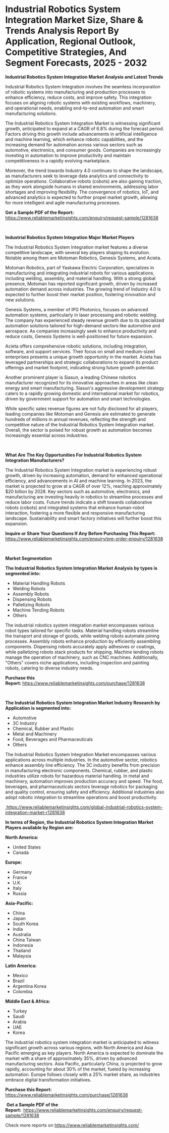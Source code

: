 <p><h1>Industrial Robotics System Integration Market Size, Share & Trends Analysis Report By Application, Regional Outlook, Competitive Strategies, And Segment Forecasts, 2025 - 2032</h1></p><p><strong>Industrial Robotics System Integration Market Analysis and Latest Trends</strong></p>
<p><p>Industrial Robotics System Integration involves the seamless incorporation of robotic systems into manufacturing and production processes to enhance efficiency, reduce costs, and improve safety. This integration focuses on aligning robotic systems with existing workflows, machinery, and operational needs, enabling end-to-end automation and smart manufacturing solutions.</p><p>The Industrial Robotics System Integration Market is witnessing significant growth, anticipated to expand at a CAGR of 6.8% during the forecast period. Factors driving this growth include advancements in artificial intelligence and machine learning, which enhance robotic capabilities, and the increasing demand for automation across various sectors such as automotive, electronics, and consumer goods. Companies are increasingly investing in automation to improve productivity and maintain competitiveness in a rapidly evolving marketplace.</p><p>Moreover, the trend towards Industry 4.0 continues to shape the landscape, as manufacturers seek to leverage data analytics and connectivity to optimize operations. Collaborative robots (cobots) are also gaining traction, as they work alongside humans in shared environments, addressing labor shortages and improving flexibility. The convergence of robotics, IoT, and advanced analytics is expected to further propel market growth, allowing for more intelligent and agile manufacturing processes.</p></p>
<p><strong>Get a Sample PDF of the Report:&nbsp;</strong> <a href="https://www.reliablemarketinsights.com/enquiry/request-sample/1281638?utm_campaign=3200&utm_medium=2&utm_source=Github&utm_content=ia&utm_term=24032025&utm_id=industrial-robotics-system-integration">https://www.reliablemarketinsights.com/enquiry/request-sample/1281638</a></p>
<p>&nbsp;</p>
<p><strong>Industrial Robotics System Integration Major Market Players</strong></p>
<p><p>The Industrial Robotics System Integration market features a diverse competitive landscape, with several key players shaping its evolution. Notable among them are Motoman Robotics, Genesis Systems, and Acieta.</p><p>Motoman Robotics, part of Yaskawa Electric Corporation, specializes in manufacturing and integrating industrial robots for various applications, including welding, assembly, and material handling. With a strong global presence, Motoman has reported significant growth, driven by increased automation demand across industries. The growing trend of Industry 4.0 is expected to further boost their market position, fostering innovation and new solutions.</p><p>Genesis Systems, a member of IPG Photonics, focuses on advanced automation systems, particularly in laser processing and robotic welding. The company has experienced steady revenue growth due to its specialized automation solutions tailored for high-demand sectors like automotive and aerospace. As companies increasingly seek to enhance productivity and reduce costs, Genesis Systems is well-positioned for future expansion.</p><p>Acieta offers comprehensive robotic solutions, including integration, software, and support services. Their focus on small and medium-sized enterprises presents a unique growth opportunity in the market. Acieta has leveraged partnerships and strategic collaborations to expand its product offerings and market footprint, indicating strong future growth potential.</p><p>Another prominent player is Siasun, a leading Chinese robotics manufacturer recognized for its innovative approaches in areas like clean energy and smart manufacturing. Siasun's aggressive development strategy caters to a rapidly growing domestic and international market for robotics, driven by government support for automation and smart technologies.</p><p>While specific sales revenue figures are not fully disclosed for all players, leading companies like Motoman and Genesis are estimated to generate hundreds of millions in annual revenues, reflecting the strength and competitive nature of the Industrial Robotics System Integration market. Overall, the sector is poised for robust growth as automation becomes increasingly essential across industries.</p></p>
<p>&nbsp;</p>
<p><strong>What Are The Key Opportunities For Industrial Robotics System Integration Manufacturers?</strong></p>
<p><p>The Industrial Robotics System Integration market is experiencing robust growth, driven by increasing automation, demand for enhanced operational efficiency, and advancements in AI and machine learning. In 2023, the market is projected to grow at a CAGR of over 12%, reaching approximately $20 billion by 2028. Key sectors such as automotive, electronics, and manufacturing are investing heavily in robotics to streamline processes and reduce labor costs. Future trends indicate a shift towards collaborative robots (cobots) and integrated systems that enhance human-robot interaction, fostering a more flexible and responsive manufacturing landscape. Sustainability and smart factory initiatives will further boost this expansion.</p></p>
<p><strong>Inquire or Share Your Questions If Any Before Purchasing This Report:</strong> <a href="https://www.reliablemarketinsights.com/enquiry/pre-order-enquiry/1281638?utm_campaign=3200&utm_medium=2&utm_source=Github&utm_content=ia&utm_term=24032025&utm_id=industrial-robotics-system-integration">https://www.reliablemarketinsights.com/enquiry/pre-order-enquiry/1281638</a></p>
<p>&nbsp;</p>
<p><strong>Market Segmentation</strong></p>
<p><strong>The Industrial Robotics System Integration Market Analysis by types is segmented into:</strong></p>
<p><ul><li>Material Handling Robots</li><li>Welding Robots</li><li>Assembly Robots</li><li>Dispensing Robots</li><li>Palletizing Robots</li><li>Machine Tending Robots</li><li>Others</li></ul></p>
<p><p>The industrial robotics system integration market encompasses various robot types tailored for specific tasks. Material handling robots streamline the transport and storage of goods, while welding robots automate joining processes. Assembly robots enhance production by efficiently assembling components. Dispensing robots accurately apply adhesives or coatings, while palletizing robots stack products for shipping. Machine tending robots manage the operation of machinery, such as CNC machines. Additionally, "Others" covers niche applications, including inspection and painting robots, catering to diverse industry needs.</p></p>
<p><strong>Purchase this Report:&nbsp;</strong><a href="https://www.reliablemarketinsights.com/purchase/1281638?utm_campaign=3200&utm_medium=2&utm_source=Github&utm_content=ia&utm_term=24032025&utm_id=industrial-robotics-system-integration">https://www.reliablemarketinsights.com/purchase/1281638</a></p>
<p>&nbsp;</p>
<p><strong>The Industrial Robotics System Integration Market Industry Research by Application is segmented into:</strong></p>
<p><ul><li>Automotive</li><li>3C Industry</li><li>Chemical, Rubber and Plastic</li><li>Metal and Machinery</li><li>Food, Beverages and Pharmaceuticals</li><li>Others</li></ul></p>
<p><p>The Industrial Robotics System Integration Market encompasses various applications across multiple industries. In the automotive sector, robotics enhance assembly line efficiency. The 3C industry benefits from precision in manufacturing electronic components. Chemical, rubber, and plastic industries utilize robots for hazardous material handling. In metal and machinery, automation improves production accuracy and speed. The food, beverages, and pharmaceuticals sectors leverage robotics for packaging and quality control, ensuring safety and efficiency. Additional industries also adopt robotic integration to streamline operations and boost productivity.</p></p>
<p><a href="https://www.reliablemarketinsights.com/global-industrial-robotics-system-integration-market-r1281638?utm_campaign=3200&utm_medium=2&utm_source=Github&utm_content=ia&utm_term=24032025&utm_id=industrial-robotics-system-integration">&nbsp;https://www.reliablemarketinsights.com/global-industrial-robotics-system-integration-market-r1281638</a></p>
<p><strong>In terms of Region, the Industrial Robotics System Integration Market Players available by Region are:</strong></p>
<p>
    <p> <strong> North America: </strong>
        <ul>
            <li>United States</li>
            <li>Canada</li>
        </ul>
        </p> 
    <p> <strong> Europe: </strong>
        <ul>
            <li>Germany</li>
            <li>France</li>
            <li>U.K.</li>
            <li>Italy</li>
            <li>Russia</li>
        </ul>
        </p> 
    <p> <strong> Asia-Pacific: </strong>
        <ul>
            <li>China</li>
            <li>Japan</li>
            <li>South Korea</li>
            <li>India</li>
            <li>Australia</li>
            <li>China Taiwan</li>
            <li>Indonesia</li>
            <li>Thailand</li>
            <li>Malaysia</li>
        </ul>
        </p> 
    <p> <strong> Latin America: </strong>
        <ul>
            <li>Mexico</li>
            <li>Brazil</li>
            <li>Argentina Korea</li>
            <li>Colombia</li>
        </ul>
        </p> 
    <p> <strong> Middle East & Africa: </strong>
        <ul>
            <li>Turkey</li>
            <li>Saudi</li>
            <li>Arabia</li>
            <li>UAE</li>
            <li>Korea</li>
        </ul>
    </p>
    </p>
<p><p>The industrial robotics system integration market is anticipated to witness significant growth across various regions, with North America and Asia Pacific emerging as key players. North America is expected to dominate the market with a share of approximately 35%, driven by advanced manufacturing sectors. Asia Pacific, particularly China, is projected to grow rapidly, accounting for about 30% of the market, fueled by increasing automation. Europe follows closely with a 25% market share, as industries embrace digital transformation initiatives.</p></p>
<p><strong>Purchase this Report: </strong><a href="https://www.reliablemarketinsights.com/purchase/1281638?utm_campaign=3200&utm_medium=2&utm_source=Github&utm_content=ia&utm_term=24032025&utm_id=industrial-robotics-system-integration">https://www.reliablemarketinsights.com/purchase/1281638</a></p>
<p>&nbsp;<strong>Get a Sample PDF of the Report:&nbsp;&nbsp;</strong><a href="https://www.reliablemarketinsights.com/enquiry/request-sample/1281638?utm_campaign=3200&utm_medium=2&utm_source=Github&utm_content=ia&utm_term=24032025&utm_id=industrial-robotics-system-integration">https://www.reliablemarketinsights.com/enquiry/request-sample/1281638</a></p>
<p><strong></strong></p>
<p>Check more reports on <a href="https://www.reliablemarketinsights.com/?utm_campaign=3200&utm_medium=2&utm_source=Github&utm_content=ia&utm_term=24032025&utm_id=industrial-robotics-system-integration">https://www.reliablemarketinsights.com/</a></p>